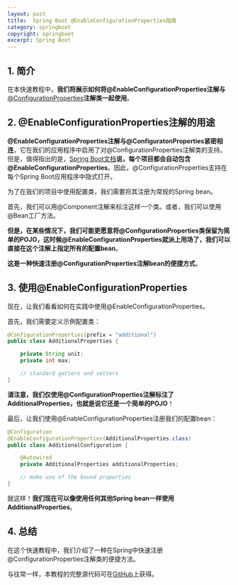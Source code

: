 ```yaml
---
layout: post
title:  Spring Boot @EnableConfigurationProperties指南
category: springboot
copyright: springboot
excerpt: Spring Boot
---
```


## 1. 简介

在本快速教程中，**我们将展示如何将@EnableConfigurationProperties注解与**[@ConfigurationProperties]()**注解类一起使用**。

## 2. @EnableConfigurationProperties注解的用途

**@EnableConfigurationProperties注解与@ConfiguratonProperties紧密相连**，它在我们的应用程序中启用了对@ConfigurationProperties注解类的支持。但是，值得指出的是，[Spring Boot文档](https://docs.spring.io/spring-boot/docs/current/reference/htmlsingle/#boot-features-external-config-typesafe-configuration-properties)**说，每个项目都会自动包含@EnableConfigurationProperties**。因此，@ConfigurationProperties支持在每个Spring Boot应用程序中隐式打开。

为了在我们的项目中使用配置类，我们需要将其注册为常规的Spring bean。

首先，我们可以用@Component注解来标注这样一个类。或者，我们可以使用@Bean工厂方法。

**但是，在某些情况下，我们可能更愿意将@ConfigurationProperties类保留为简单的POJO，这时候@EnableConfigurationProperties就派上用场了，我们可以直接在这个注解上指定所有的配置bean**。

**这是一种快速注册@ConfigurationProperties注解bean的便捷方式**。

## 3. 使用@EnableConfigurationProperties

现在，让我们看看如何在实践中使用@EnableConfigurationProperties。

首先，我们需要定义示例配置类：

```java
@ConfigurationProperties(prefix = "additional")
public class AdditionalProperties {

	private String unit;
	private int max;

	// standard getters and setters
}
```

**请注意，我们仅使用@ConfigurationProperties注解标注了AdditionalProperties，也就是说它还是一个简单的POJO**！

最后，让我们使用@EnableConfigurationProperties注册我们的配置bean：

```java
@Configuration
@EnableConfigurationProperties(AdditionalProperties.class)
public class AdditionalConfiguration {

	@Autowired
	private AdditionalProperties additionalProperties;

	// make use of the bound properties
}
```

就这样！**我们现在可以像使用任何其他Spring bean一样使用AdditionalProperties**。

## 4. 总结

在这个快速教程中，我们介绍了一种在Spring中快速注册@ConfigurationProperties注解类的便捷方法。

与往常一样，本教程的完整源代码可在[GitHub](https://github.com/tuyucheng7/taketoday-tutorial4j/tree/master/spring-boot-modules/spring-boot-properties-1)上获得。